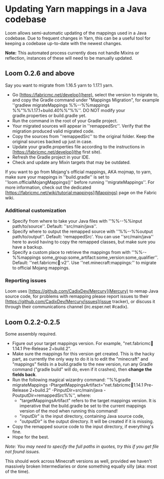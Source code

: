 # Updating Yarn mappings in a Java codebase

Loom allows semi-automatic updating of the mappings used in a Java codebase. Due to frequent changes in Yarn, this can be a useful tool for keeping a codebase up-to-date with the newest changes.

**Note:** This automated process currently does not handle Mixins or reflection, instances of these will need to be manually updated.

## Loom 0.2.6 and above

Say you want to migrate from 1.16.5 yarn to 1.17.1 yarn.

  - Go [https://fabricmc.net/develop](here), select the version to migrate to, and copy the Gradle command under "Mappings Migration", for example ''gradlew migrateMappings %%--%%mappings %%"%%1.17.1+build.40%%"%%''.  DO NOT modify your gradle.properties or build.gradle yet.   
  - Run the command in the root of your Gradle project.
  - Your migrated sources will appear in ''remappedSrc''. Verify that the migration produced valid migrated code.
  - Copy the sources from ''remappedSrc'' to the original folder. Keep the original sources backed up just in case.
  - Update your gradle.properties file according to the instructions in [https://fabricmc.net/develop](the first site).
  - Refresh the Gradle project in your IDE.
  - Check and update any Mixin targets that may be outdated.

If you want to go from Mojang's official mappings, AKA mojmap, to yarn, make sure your mappings in ''build.gradle'' is set to ''loom.officialMojangMappings()'' before running ''migrateMappings''. For more information, check out the dedicated [https://fabricmc.net/wiki/tutorial:mappings](Mappings) page on the Fabric wiki.

### Additional customization 
  * Specify from where to take your Java files with ''%%--%%input path/to/source''. Default: ''src/main/java''.
  * Specify where to output the remapped source with ''%%--%%output path/to/output''. Default: 'remappedSrc'. You can use ''src/main/java'' here to avoid having to copy the remapped classes, but make sure you have a backup.
  * Specify a custom place to retrieve the mappings from with ''%%--%%mappings some_group:some_artifact:some_version:some_qualifier''. Default: ''net.fabricmc:yarn:<version-you-inputted>:v2''. Use ''net.minecraft:mappings:<minecraft-version>'' to migrate to official Mojang mappings.

### Reporting issues
Loom uses [https://github.com/CadixDev/Mercury](Mercury) to remap Java source code, for problems with remapping please report issues to their [https://github.com/CadixDev/Mercury/issues](issue tracker), or discuss it through their communications channel (irc.esper.net #cadix).

## Loom 0.2.2-0.2.5

Some assembly required.

  - Figure out your target mappings version. For example, "net.fabricmc:yarn:1.14.1 Pre-Release 2+build.2".
  - Make sure the mappings for this version get created. This is the hacky part, as currently the only way to do it is to edit the "minecraft" and "mappings" fields in a build.gradle to the new version, run any Gradle command ("gradle build" will do, even if it crashes), then **change the fields back**.
  - Run the following magical wizardry command: ''%%gradle migrateMappings -PtargetMappingsArtifact="net.fabricmc:yarn:1.14.1 Pre-Release 2+build.2" -PinputDir=src/main/java -PoutputDir=remappedSrc%%'', where:
    * "targetMappingsArtifact" refers to the target mappings version. It is imperative that the build.gradle be set to the current mappings version of the mod when running this command!
    * "inputDir" is the input directory, containing Java source code,
    * "outputDir" is the output directory. It will be created if it is missing.
  - Copy the remapped source code to the input directory, if everything's fine.
  - Hope for the best.

*Note: You may need to specify the full paths in quotes, try this if you get file not found issues.*

This should work across Minecraft versions as well, provided we haven't massively broken Intermediaries or done something equally silly (aka: most of the time).

